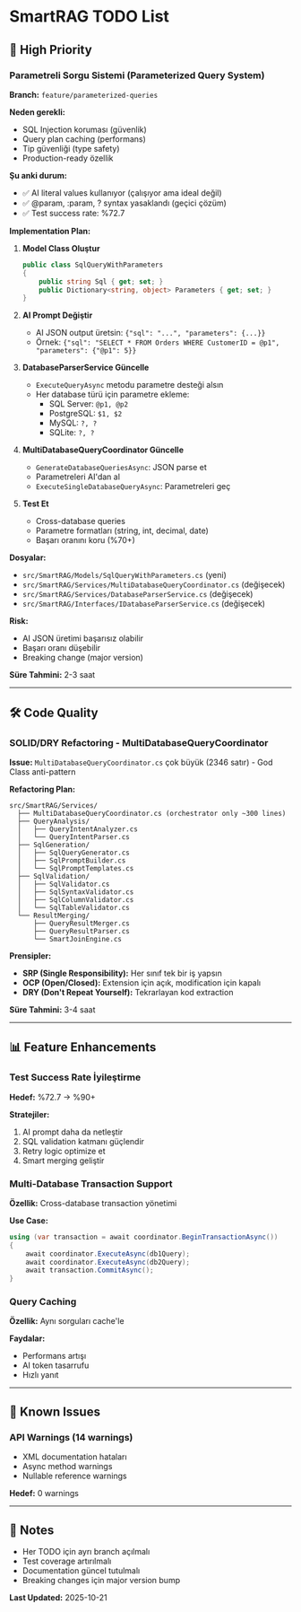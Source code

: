 # SmartRAG TODO List

## 🚀 High Priority

### Parametreli Sorgu Sistemi (Parameterized Query System)
**Branch:** `feature/parameterized-queries`

**Neden gerekli:**
- SQL Injection koruması (güvenlik)
- Query plan caching (performans)
- Tip güvenliği (type safety)
- Production-ready özellik

**Şu anki durum:**
- ✅ AI literal values kullanıyor (çalışıyor ama ideal değil)
- ✅ @param, :param, ? syntax yasaklandı (geçici çözüm)
- ✅ Test success rate: %72.7

**Implementation Plan:**

1. **Model Class Oluştur**
   ```csharp
   public class SqlQueryWithParameters
   {
       public string Sql { get; set; }
       public Dictionary<string, object> Parameters { get; set; }
   }
   ```

2. **AI Prompt Değiştir**
   - AI JSON output üretsin: `{"sql": "...", "parameters": {...}}`
   - Örnek: `{"sql": "SELECT * FROM Orders WHERE CustomerID = @p1", "parameters": {"@p1": 5}}`

3. **DatabaseParserService Güncelle**
   - `ExecuteQueryAsync` metodu parametre desteği alsın
   - Her database türü için parametre ekleme:
     - SQL Server: `@p1, @p2`
     - PostgreSQL: `$1, $2`
     - MySQL: `?, ?`
     - SQLite: `?, ?`

4. **MultiDatabaseQueryCoordinator Güncelle**
   - `GenerateDatabaseQueriesAsync`: JSON parse et
   - Parametreleri AI'dan al
   - `ExecuteSingleDatabaseQueryAsync`: Parametreleri geç

5. **Test Et**
   - Cross-database queries
   - Parametre formatları (string, int, decimal, date)
   - Başarı oranını koru (%70+)

**Dosyalar:**
- `src/SmartRAG/Models/SqlQueryWithParameters.cs` (yeni)
- `src/SmartRAG/Services/MultiDatabaseQueryCoordinator.cs` (değişecek)
- `src/SmartRAG/Services/DatabaseParserService.cs` (değişecek)
- `src/SmartRAG/Interfaces/IDatabaseParserService.cs` (değişecek)

**Risk:**
- AI JSON üretimi başarısız olabilir
- Başarı oranı düşebilir
- Breaking change (major version)

**Süre Tahmini:** 2-3 saat

---

## 🛠️ Code Quality

### SOLID/DRY Refactoring - MultiDatabaseQueryCoordinator
**Issue:** `MultiDatabaseQueryCoordinator.cs` çok büyük (2346 satır) - God Class anti-pattern

**Refactoring Plan:**

```
src/SmartRAG/Services/
  ├── MultiDatabaseQueryCoordinator.cs (orchestrator only ~300 lines)
  ├── QueryAnalysis/
  │   ├── QueryIntentAnalyzer.cs
  │   └── QueryIntentParser.cs
  ├── SqlGeneration/
  │   ├── SqlQueryGenerator.cs
  │   ├── SqlPromptBuilder.cs
  │   └── SqlPromptTemplates.cs
  ├── SqlValidation/
  │   ├── SqlValidator.cs
  │   ├── SqlSyntaxValidator.cs
  │   ├── SqlColumnValidator.cs
  │   └── SqlTableValidator.cs
  └── ResultMerging/
      ├── QueryResultMerger.cs
      ├── QueryResultParser.cs
      └── SmartJoinEngine.cs
```

**Prensipler:**
- **SRP (Single Responsibility):** Her sınıf tek bir iş yapsın
- **OCP (Open/Closed):** Extension için açık, modification için kapalı
- **DRY (Don't Repeat Yourself):** Tekrarlayan kod extraction

**Süre Tahmini:** 3-4 saat

---

## 📊 Feature Enhancements

### Test Success Rate İyileştirme
**Hedef:** %72.7 → %90+

**Stratejiler:**
1. AI prompt daha da netleştir
2. SQL validation katmanı güçlendir
3. Retry logic optimize et
4. Smart merging geliştir

### Multi-Database Transaction Support
**Özellik:** Cross-database transaction yönetimi

**Use Case:**
```csharp
using (var transaction = await coordinator.BeginTransactionAsync())
{
    await coordinator.ExecuteAsync(db1Query);
    await coordinator.ExecuteAsync(db2Query);
    await transaction.CommitAsync();
}
```

### Query Caching
**Özellik:** Aynı sorguları cache'le

**Faydalar:**
- Performans artışı
- AI token tasarrufu
- Hızlı yanıt

---

## 🐛 Known Issues

### API Warnings (14 warnings)
- XML documentation hataları
- Async method warnings
- Nullable reference warnings

**Hedef:** 0 warnings

---

## 📝 Notes

- Her TODO için ayrı branch açılmalı
- Test coverage artırılmalı
- Documentation güncel tutulmalı
- Breaking changes için major version bump

**Last Updated:** 2025-10-21

